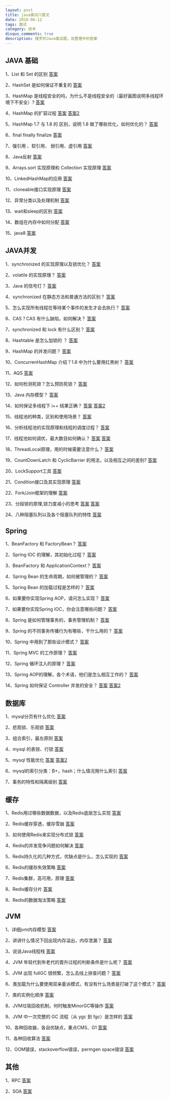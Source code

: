```yaml
---
layout: post
title: java面试八股文
date: 2018-06-12
tags: 面试
category: 技术
disqus_comments: true
description: 搜罗的Java面试题，及整理中的答案
---
```


JAVA 基础
---

1、List 和 Set 的区别
[答案](https://www.cnblogs.com/IvesHe/p/6108933.html)

2、HashSet 是如何保证不重复的
[答案](https://blog.csdn.net/u010698072/article/details/52802179)

3、HashMap 是线程安全的吗，为什么不是线程安全的（最好画图说明多线程环境下不安全）?
[答案](https://www.cnblogs.com/qiumingcheng/p/5259892.html)

4、HashMap 的扩容过程
[答案](https://blog.csdn.net/aichuanwendang/article/details/53317351)
[答案2](https://www.cnblogs.com/KingIceMou/p/6976574.html)

5、HashMap 1.7 与 1.8 的 区别，说明 1.8 做了哪些优化，如何优化的？
[答案](http://www.cnblogs.com/stevenczp/p/7028071.html)

6、final finally finalize
[答案](https://blog.csdn.net/beixiaozhang/article/details/52955862)

7、强引用 、软引用、 弱引用、虚引用
[答案](https://www.zhihu.com/question/37401125)

8、Java反射
[答案](http://www.cnblogs.com/jqyp/archive/2012/03/29/2423112.html)

9、Arrays.sort 实现原理和 Collection 实现原理
[答案](https://blog.csdn.net/u011410529/article/details/56668545)

10、LinkedHashMap的应用
[答案](https://blog.csdn.net/kiss_the_sun/article/details/7848920)

11、cloneable接口实现原理
[答案](https://www.zhihu.com/question/52490586)

12、异常分类以及处理机制
[答案](https://blog.csdn.net/sinat_36713319/article/details/68945619)

13、wait和sleep的区别
[答案](https://blog.csdn.net/xyh269/article/details/52613507)

14、数组在内存中如何分配
[答案](https://blog.csdn.net/lcl19970203/article/details/54428358)

15、java8
[答案](https://segmentfault.com/blog/yinhaonefu_java8)

JAVA并发
---

1、synchronized 的实现原理以及锁优化？
[答案](https://blog.csdn.net/thousa_ho/article/details/77992743)

2、volatile 的实现原理？
[答案](http://www.importnew.com/23520.html)

3、Java 的信号灯？
[答案](https://blog.csdn.net/u011613354/article/details/51150248)

4、synchronized 在静态方法和普通方法的区别？
[答案](https://www.cnblogs.com/guiqulai/articles/7342006.html)

5、怎么实现所有线程在等待某个事件的发生才会去执行？
[答案](https://my.oschina.net/qimhkaiyuan/blog/1787438)

6、CAS？CAS 有什么缺陷，如何解决？
[答案](https://blog.csdn.net/zhangjq520/article/details/78951830)

7、synchronized 和 lock 有什么区别？
[答案](https://www.cnblogs.com/baizhanshi/p/6419268.html)

8、Hashtable 是怎么加锁的 ？
[答案](https://blog.csdn.net/qq_27093465/article/details/52279473)

9、HashMap 的并发问题？
[答案](https://blog.csdn.net/qq_27093465/article/details/52279473)

10、ConcurrenHashMap 介绍？1.8 中为什么要用红黑树？
[答案](https://blog.csdn.net/anig2014/article/details/39476801)

11、AQS
[答案](https://www.cnblogs.com/daydaynobug/p/6752837.html)

12、如何检测死锁？怎么预防死锁？
[答案](https://blog.csdn.net/ls5718/article/details/51896159)

13、Java 内存模型？
[答案](https://www.cnblogs.com/_popc/p/6096517.html)

14、如何保证多线程下 i++ 结果正确？
[答案](http://www.mamicode.com/info-detail-1983592.html)
[答案2](https://www.cnblogs.com/zemliu/p/3298685.html)

15、线程池的种类，区别和使用场景？
[答案](https://www.cnblogs.com/sachen/p/7401959.html)

16、分析线程池的实现原理和线程的调度过程？
[答案](https://blog.csdn.net/hsuxu/article/details/8985931)

17、线程池如何调优，最大数目如何确认？
[答案](https://www.cnblogs.com/jianzh5/p/6437315.html)
[答案](http://www.importnew.com/17384.html)

18、ThreadLocal原理，用的时候需要注意什么？
[答案](https://blog.csdn.net/sonny543/article/details/51336457)

19、CountDownLatch 和 CyclicBarrier 的用法，以及相互之间的差别?
[答案](https://www.cnblogs.com/dolphin0520/p/3920397.html)

20、LockSupport工具
[答案](https://blog.csdn.net/congduan/article/details/48710129)

21、Condition接口及其实现原理
[答案](https://blog.csdn.net/fuyuwei2015/article/details/72602182)

22、Fork/Join框架的理解
[答案](https://blog.csdn.net/timheath/article/details/71307834)

23、分段锁的原理,锁力度减小的思考
[答案](http://guochenglai.com/2016/06/04/java-concurrent4-java-subsection-decompose/)
[答案](https://blog.csdn.net/u010853261/article/details/54314486)

24、八种阻塞队列以及各个阻塞队列的特性
[答案](https://www.cnblogs.com/yjmyzz/p/BlockingQueue-in-java.html)

Spring
---

1、BeanFactory 和 FactoryBean？
[答案](https://blog.csdn.net/qiesheng/article/details/72875315)

2、Spring IOC 的理解，其初始化过程？
[答案](https://blog.csdn.net/u010796790/article/details/52623328)

3、BeanFactory 和 ApplicationContext？
[答案](https://www.cnblogs.com/adealjason/p/6500916.html)

4、Spring Bean 的生命周期，如何被管理的？
[答案](https://blog.csdn.net/yerenyuan_pku/article/details/52834011)

5、Spring Bean 的加载过程是怎样的？
[答案](https://www.cnblogs.com/xrq730/p/6285358.html)

6、如果要你实现Spring AOP，请问怎么实现？
[答案](https://blog.csdn.net/moreevan/article/details/11977115/)

7、如果要你实现Spring IOC，你会注意哪些问题？
[答案](https://segmentfault.com/a/1190000009139271)

8、Spring 是如何管理事务的，事务管理机制？
[答案](https://blog.csdn.net/jie_liang/article/details/77600742)

9、Spring 的不同事务传播行为有哪些，干什么用的？
[答案](https://blog.csdn.net/huaishuming/article/details/48492225)

10、Spring 中用到了那些设计模式？
[答案](https://www.cnblogs.com/baizhanshi/p/6187537.html)

11、Spring MVC 的工作原理？
[答案](https://www.cnblogs.com/xiaoxi/p/6164383.html)

12、Spring 循环注入的原理？
[答案](https://blog.csdn.net/jijianshuai/article/details/78122738)

13、Spring AOP的理解，各个术语，他们是怎么相互工作的？
[答案](https://blog.csdn.net/qukaiwei/article/details/50367761)

14、Spring 如何保证 Controller 并发的安全？
[答案](https://blog.csdn.net/u010523770/article/details/52458237)
[答案2](http://blog.51cto.com/lavasoft/1394669)

数据库
---

1、mysql分页有什么优化
[答案](https://www.cnblogs.com/geningchao/p/6649907.html)

2、悲观锁、乐观锁
[答案](https://blog.csdn.net/rexct392358928/article/details/52230737)

3、组合索引，最左原则
[答案](https://www.cnblogs.com/jamesbd/p/4333901.html)

4、mysql 的表锁、行锁
[答案](https://www.cnblogs.com/deliver/p/5730616.html)

5、mysql 性能优化
[答案](https://www.cnblogs.com/claireyuancy/p/7258314.html)
[答案2](https://www.cnblogs.com/zhouyusheng/p/8038224.html)

6、mysql的索引分类：B+，hash；什么情况用什么索引
[答案](https://blog.csdn.net/wuxing26jiayou/article/details/76795015)

7、事务的特性和隔离级别
[答案](https://www.cnblogs.com/huanongying/p/7021555.html)

缓存
---

1、Redis用过哪些数据数据，以及Redis底层怎么实现
[答案](http://www.mamicode.com/info-detail-1776966.html)

2、Redis缓存穿透，缓存雪崩
[答案](https://www.cnblogs.com/zhangweizhong/p/6258797.html)

3、如何使用Redis来实现分布式锁
[答案](https://www.itcodemonkey.com/article/3944.html)

4、Redis的并发竞争问题如何解决
[答案](https://blog.csdn.net/happy_wu/article/details/78736641)

5、Redis持久化的几种方式，优缺点是什么，怎么实现的
[答案](https://www.cnblogs.com/ssssdy/p/7132856.html)

6、Redis的缓存失效策略
[答案](https://www.cnblogs.com/moonandstar08/p/5686498.html)

7、Redis集群，高可用，原理
[答案](https://www.cnblogs.com/liyasong/p/redis_jiqun.html?utm_source=itdadao&utm_medium=referral)

8、Redis缓存分片
[答案](https://www.cnblogs.com/houziwty/p/5167075.html)

9、Redis的数据淘汰策略
[答案](https://blog.csdn.net/suibo0912hf/article/details/51684625)

JVM
---

1、详细jvm内存模型
[答案](https://blog.csdn.net/genius_ge/article/details/76151179)

2、讲讲什么情况下回出现内存溢出，内存泄漏？
[答案](https://blog.csdn.net/zlts000/article/details/53046620)

3、说说Java线程栈
[答案](https://blog.csdn.net/hust_superman/article/details/39402087)

4、JVM 年轻代到年老代的晋升过程的判断条件是什么呢？
[答案](https://blog.csdn.net/cpcpcp123/article/details/51262940)

5、JVM 出现 fullGC 很频繁，怎么去线上排查问题？
[答案](https://blog.csdn.net/wilsonpeng3/article/details/70064336/)

6、类加载为什么要使用双亲委派模式，有没有什么场景是打破了这个模式？
[答案](https://my.oschina.net/aminqiao/blog/262601)

7、类的实例化顺序
[答案](https://www.cnblogs.com/SirSmith/p/5536288.html)

8、JVM垃圾回收机制，何时触发MinorGC等操作
[答案](https://blog.csdn.net/caomiao2006/article/details/47756233)

9、JVM 中一次完整的 GC 流程（从 ygc 到 fgc）是怎样的
[答案](https://blog.csdn.net/qq_33919114/article/details/79312612)

10、各种回收器，各自优缺点，重点CMS、G1
[答案](https://blog.csdn.net/qq_25396633/article/details/72972008)

11、各种回收算法
[答案](https://www.cnblogs.com/guozhenqiang/p/5621665.html)

12、OOM错误，stackoverflow错误，permgen space错误
[答案](https://blog.csdn.net/sinat_29912455/article/details/51125748)


其他
---

1、RPC
[答案](https://www.zhihu.com/question/25536695)

2、SOA
[答案](https://www.cnblogs.com/renzhitian/p/6853289.html)
